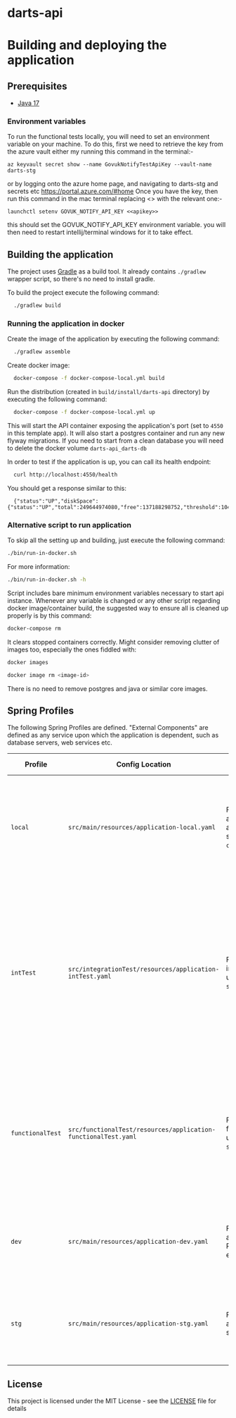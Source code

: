 # darts-api

# Building and deploying the application

## Prerequisites

- [Java 17](https://www.oracle.com/java)

### Environment variables
To run the functional tests locally, you will need to set an environment variable on your machine.
To do this, first we need to retrieve the key from the azure vault either my running this command in the terminal:-
```
az keyvault secret show --name GovukNotifyTestApiKey --vault-name darts-stg
```

or by logging onto the azure home page, and navigating to darts-stg and secrets etc
https://portal.azure.com/#home
Once you have the key, then run this command in the mac terminal replacing <<apikey>> with the relevant one:-
```
launchctl setenv GOVUK_NOTIFY_API_KEY <<apikey>>
```
this should set the GOVUK_NOTIFY_API_KEY environment variable. you will then need to restart intellij/terminal windows for it to take effect.

## Building the application

The project uses [Gradle](https://gradle.org) as a build tool. It already contains
`./gradlew` wrapper script, so there's no need to install gradle.

To build the project execute the following command:

```bash
  ./gradlew build
```

### Running the application in docker

Create the image of the application by executing the following command:

```bash
  ./gradlew assemble
```

Create docker image:

```bash
  docker-compose -f docker-compose-local.yml build
```

Run the distribution (created in `build/install/darts-api` directory)
by executing the following command:

```bash
  docker-compose -f docker-compose-local.yml up
```

This will start the API container exposing the application's port
(set to `4550` in this template app).  It will also start a postgres container
and run any new flyway migrations.  If you need to start from a clean database
you will need to delete the docker volume `darts-api_darts-db`

In order to test if the application is up, you can call its health endpoint:

```bash
  curl http://localhost:4550/health
```

You should get a response similar to this:

```
  {"status":"UP","diskSpace":{"status":"UP","total":249644974080,"free":137188298752,"threshold":10485760}}
```

### Alternative script to run application

To skip all the setting up and building, just execute the following command:

```bash
./bin/run-in-docker.sh
```

For more information:

```bash
./bin/run-in-docker.sh -h
```

Script includes bare minimum environment variables necessary to start api instance. Whenever any variable is changed or any other script regarding docker image/container build, the suggested way to ensure all is cleaned up properly is by this command:

```bash
docker-compose rm
```

It clears stopped containers correctly. Might consider removing clutter of images too, especially the ones fiddled with:

```bash
docker images

docker image rm <image-id>
```

There is no need to remove postgres and java or similar core images.

## Spring Profiles

The following Spring Profiles are defined. "External Components" are defined as any service upon which the application is dependent, such as database servers, web services etc.

| Profile          | Config Location                                                | Purpose                                                                                        | External Components                                                                                                                                                                                                             |
|------------------|----------------------------------------------------------------|------------------------------------------------------------------------------------------------|---------------------------------------------------------------------------------------------------------------------------------------------------------------------------------------------------------------------------------|
| `local`          | `src/main/resources/application-local.yaml`                    | For running the application locally as a docker compose stack with `docker-compose-local.yml`. | Provided as needed by `docker-compose-local.yml`. No external connectivity permitted outside the network boundary of the stack.                                                                                                 |
| `intTest`        | `src/integrationTest/resources/application-intTest.yaml`       | For running integration tests under `src/integrationTest`.                                     | No interaction required or permitted, all external calls are mocked via embedded wiremock (for HTTP requests), an embedded database (for db queries) or `@MockBeans` for anything else. Spring Security is explicitly disabled. |
| `functionalTest` | `src/functionalTest/resources/application-functionalTest.yaml` | For running functional tests under `src/functionalTest`.                                       | Functional tests execute API calls against the application deployed in the PR environment. That application is deployed with the `dev` profile (see below).                                                                     |
| `dev`            | `src/main/resources/application-dev.yaml`                      | For running the application in the Pull Request (dev) environment.                             | Interaction permitted with "real" components, which may be services deployed to a test environment.                                                                                                                             |
| `stg`            | `src/main/resources/application-stg.yaml`                      | For running the application in the staging environment.                                        | Interaction permitted with "real" components, which may be services deployed to a test environment.                                                                                                                             |


## License

This project is licensed under the MIT License - see the [LICENSE](LICENSE) file for details

